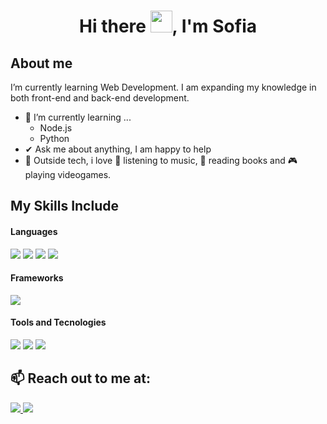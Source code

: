 <h1 align="center"><b>Hi there <img src="https://media.giphy.com/media/hvRJCLFzcasrR4ia7z/giphy.gif" width="35">, I'm Sofia </b> 

## About me

I’m currently learning Web Development. I am expanding my knowledge in both front-end and back-end development.
- 🌱 I’m currently learning ...
  - Node.js
  - Python
- ✔ Ask me about anything, I am happy to help
- 💜 Outside tech, i love 🎵 listening to music, 📖 reading books and 🎮 playing videogames.
  
## My Skills Include

<h4> Languages </h4>
<span> 
  <img src="https://img.shields.io/badge/HTML5-E34F26?style=for-the-badge&logo=html5&logoColor=white">
  <img src="https://img.shields.io/badge/CSS3-1572B6?style=for-the-badge&logo=css3&logoColor=white">
  <img src="https://img.shields.io/badge/JavaScript-F7DF1E?style=for-the-badge&logo=javascript&logoColor=black">
  <img src="https://img.shields.io/badge/python-3670A0?style=for-the-badge&logo=python&logoColor=ffdd54">
  </span>

<h4> Frameworks</h4>
<span>
  <img src="https://img.shields.io/badge/bootstrap-%238511FA.svg?style=for-the-badge&logo=bootstrap&logoColor=white"> 
</span>

<h4> Tools and Tecnologies </h4>
<span>
  <img src="https://img.shields.io/badge/Visual%20Studio%20Code-0078d7.svg?style=for-the-badge&logo=visual-studio-code&logoColor=white">
  <img src="https://img.shields.io/badge/figma-%23F24E1E.svg?style=for-the-badge&logo=figma&logoColor=white">
  <img src="https://img.shields.io/badge/mysql-4479A1.svg?style=for-the-badge&logo=mysql&logoColor=white">
</span>

## 📫 Reach out to me at:
<a href="mailto:sofia-199906@hotmail.com" target="_blank">
  <img src="https://img.shields.io/badge/Microsoft_Outlook-0078D4?style=for-the-badge&logo=microsoft-outlook&logoColor=white">
</a>
<a href="https://www.linkedin.com/in/sofia-noc/" target="_blank">
  <img src="https://img.shields.io/badge/linkedin-%230077B5.svg?style=for-the-badge&logo=linkedin&logoColor=white">
</a>
  
